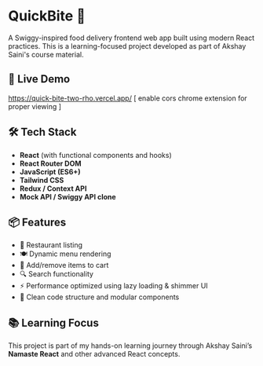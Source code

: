 # QuickBite 🍔

A Swiggy-inspired food delivery frontend web app built using modern React practices. This is a learning-focused project developed as part of Akshay Saini's course material.

## 🚀 Live Demo

https://quick-bite-two-rho.vercel.app/ 
[ enable cors chrome extension for proper viewing ]

## 🛠️ Tech Stack

- **React** (with functional components and hooks)
- **React Router DOM**
- **JavaScript (ES6+)**
- **Tailwind CSS**
- **Redux / Context API**
- **Mock API / Swiggy API clone**

## 📦 Features

- 🏪 Restaurant listing
- 🍽️ Dynamic menu rendering
- 🛒 Add/remove items to cart
- 🔍 Search functionality
- ⚡ Performance optimized using lazy loading & shimmer UI
- 🧰 Clean code structure and modular components

## 📚 Learning Focus

This project is part of my hands-on learning journey through Akshay Saini’s **Namaste React** and other advanced React concepts.

